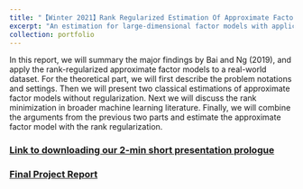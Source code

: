 ```yaml
---
title: "【Winter 2021】Rank Regularized Estimation Of Approximate Factor Models"
excerpt: "An estimation for large-dimensional factor models with application of the rank-regularized approximate factor models to a real-world dataset. <br/><img src='/images/factormodelling.png'>"
collection: portfolio
---
```

In this report, we will summary the major findings by Bai and Ng (2019), and apply the rank-regularized approximate factor models to a real-world dataset. For the theoretical part, we will first describe the problem notations and settings. Then we will present two classical estimations of approximate factor models without regularization. Next we will discuss the rank minimization in broader machine learning literature. Finally, we will combine the arguments from the previous two parts and estimate the approximate factor model with the rank regularization.

### [Link to downloading our 2-min short presentation prologue](https://github.com/chkao831/WI21_Financial-Statistics_StanfordMSnE349/blob/main/MSnE349_FinalPresentation_Group3_Prologue.mp4)
### [Final Project Report](https://github.com/chkao831/WI21_Financial-Statistics_StanfordMSnE349/blob/main/Final%20Project%20Report.pdf)

